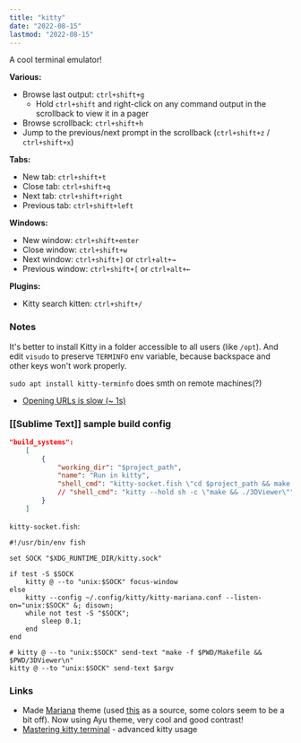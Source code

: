 ```yaml
---
title: "kitty"
date: "2022-08-15"
lastmod: "2022-08-15"
---
```


A cool terminal emulator!

**Various:**
- Browse last output: `ctrl+shift+g`
	- Hold `ctrl+shift` and right-click on any command output in the scrollback to view it in a pager
- Browse scrollback: `ctrl+shift+h`
- Jump to the previous/next prompt in the scrollback (`ctrl+shift+z` / `ctrl+shift+x`)

**Tabs:**
- New tab: `ctrl+shift+t`
- Close tab: `ctrl+shift+q`
- Next tab: `ctrl+shift+right`
- Previous tab: `ctrl+shift+left`

**Windows:**
- New window: `ctrl+shift+enter`
- Close window: `ctrl+shift+w`
- Next window: `ctrl+shift+]` or `ctrl+alt+→`
- Previous window: `ctrl+shift+[` or `ctrl+alt+←`

**Plugins:**
- Kitty search kitten: `ctrl+shift+/`

### Notes
It's better to install Kitty in a folder accessible to all users (like `/opt`). And edit `visudo` to preserve `TERMINFO` env variable, because backspace and other keys won't work properly.

`sudo apt install kitty-terminfo` does smth on remote machines(?)

- [Opening URLs is slow (\~ 1s)](https://github.com/kovidgoyal/kitty/issues/4288)

### [[Sublime Text]] sample build config
```json
"build_systems":
	[
		{
			"working_dir": "$project_path",
			"name": "Run in kitty",
			"shell_cmd": "kitty-socket.fish \"cd $project_path && make && ./3DViewer\n\"",
			// "shell_cmd": "kitty --hold sh -c \"make && ./3DViewer\""
		}
	]
```

`kitty-socket.fish`:
```shell
#!/usr/bin/env fish

set SOCK "$XDG_RUNTIME_DIR/kitty.sock"

if test -S $SOCK
	kitty @ --to "unix:$SOCK" focus-window
else
	kitty --config ~/.config/kitty/kitty-mariana.conf --listen-on="unix:$SOCK" &; disown;
	while not test -S "$SOCK";
		sleep 0.1;
	end
end

# kitty @ --to "unix:$SOCK" send-text "make -f $PWD/Makefile && $PWD/3DViewer\n"
kitty @ --to "unix:$SOCK" send-text $argv
```

### Links
- Made [Mariana](https://gist.github.com/demicuz/5f17f1a1ae45ad8c0646a691a50c9e33) theme (used [this](https://github.com/nthirtyone/mariana-scheme/blob/master/mariana.theme) as a source, some colors seem to be a bit off). Now using Ayu theme, very cool and good contrast!
- [Mastering kitty terminal](https://paul-nameless.com/mastering-kitty.html) - advanced kitty usage